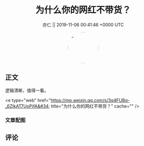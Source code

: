 <h1 align="center">为什么你的网红不带货？</h1>




<p align="center">
    <a>亦仁 || 2019-11-06 00:41:46 &#43;0000 UTC</a>
</p>

<div align="center">
    <img src="https://images.zsxq.com/Fn3NQqCN8nuGF86yZPXSbEsl0mb3?e=1590940799&amp;token=kIxbL07-8jAj8w1n4s9zv64FuZZNEATmlU_Vm6zD:pfbNc8W3hS0oYG_hyXXh_rHMHuc=" width="100" height="100" style="border:1px solid;border-radius:50%; color:#ffffff"/>
</div>




## 正文

<div>
逻辑清晰，值得一看。

&lt;e type=&#34;web&#34; href=&#34;https://mp.weixin.qq.com/s/3q4FUBq-_6ZIkAT7UoPifA&#34; title=&#34;为什么你的网红不带货？&#34; cache=&#34;&#34; /&gt;
</div>

### 文章配图

<div class="image" align="center">

</div>


## 评论

<div align="left">
<div>

</div>
</div>